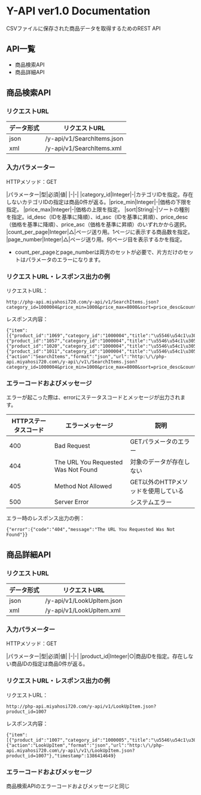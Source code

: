 # Y-API ver1.0 Documentation

CSVファイルに保存された商品データを取得するためのREST API

## API一覧

* 商品検索API
* 商品詳細API

## 商品検索API

### リクエストURL

|データ形式|リクエストURL|
|-|-|
|json|/y-api/v1/SearchItems.json|
|xml|/y-api/v1/SearchItems.xml|

### 入力パラメーター
HTTPメソッド：GET

|パラメーター|型|必須|値|
|-|-|
|category_id|Integer|-|カテゴリIDを指定。存在しないカテゴリIDの指定は商品0件が返る。|price_min|Integer|-|価格の下限を指定。
|price_max|Integer|-|価格の上限を指定。
|sort|String|-|ソートの種別を指定。id_desc（IDを基準に降順）、id_asc（IDを基準に昇順）、price_desc（価格を基準に降順）、price_asc（価格を基準に昇順）のいずれかから選択。
|count_per_page|Integer|△|ページ送り用。1ページに表示する商品数を指定。
|page_number|Integer|△|ページ送り用。何ページ目を表示するかを指定。

* count_per_pageとpage_numberは両方のセットが必要で、片方だけのセットはパラメータのエラーになります。

### リクエストURL・レスポンス出力の例
リクエストURL：

```
http://php-api.miyahosi720.com/y-api/v1/SearchItems.json?category_id=1000004&price_min=1000&price_max=8000&sort=price_desc&count_per_page=4&page_number=2
```

レスポンス内容：

```
{"item":[{"product_id":"1069","category_id":"1000004","title":"\u5546\u54c1\u305d\u306e069","price":"5291"},{"product_id":"1057","category_id":"1000004","title":"\u5546\u54c1\u305d\u306e057","price":"4701"},{"product_id":"1020","category_id":"1000004","title":"\u5546\u54c1\u305d\u306e020","price":"3095"},{"product_id":"1011","category_id":"1000004","title":"\u5546\u54c1\u305d\u306e011","price":"2457"}],"item_count":4,"requested":{"action":"SearchItems","format":"json","url":"http:\/\/php-api.miyahosi720.com\/y-api\/v1\/SearchItems.json?category_id=1000004&price_min=1000&price_max=8000&sort=price_desc&count_per_page=4&page_number=2"},"timestamp":1386412005}
```
### エラーコードおよびメッセージ

エラーが起こった際は、errorにステータスコードとメッセージが出力されます。

|HTTPステータスコード|エラーメッセージ|説明
|-|-|-|
|400|Bad Request|GETパラメータのエラー
|404|The URL You Requested Was Not Found|対象のデータが存在しない
|405|Method Not Allowed|GET以外のHTTPメソッドを使用している
|500|Server Error|システムエラー

エラー時のレスポンス出力の例：

```
{"error":{"code":"404","message":"The URL You Requested Was Not Found"}}
```

## 商品詳細API

### リクエストURL

|データ形式|リクエストURL|
|-|-|
|json|/y-api/v1/LookUpItem.json|
|xml|/y-api/v1/LookUpItem.xml|

### 入力パラメーター

HTTPメソッド：GET

|パラメーター|型|必須|値|
|-|-|
|product_id|Integer|○|商品IDを指定。存在しない商品IDの指定は商品0件が返る。

### リクエストURL・レスポンス出力の例
リクエストURL：

```
http://php-api.miyahosi720.com/y-api/v1/LookUpItem.json?product_id=1007
```

レスポンス内容：

```
{"item":[{"product_id":"1007","category_id":"1000005","title":"\u5546\u54c1\u305d\u306e007","price":"4513"}],"item_count":1,"requested":{"action":"LookUpItem","format":"json","url":"http:\/\/php-api.miyahosi720.com\/y-api\/v1\/LookUpItem.json?product_id=1007"},"timestamp":1386414649}
```

### エラーコードおよびメッセージ

商品検索APIのエラーコードおよびメッセージと同じ